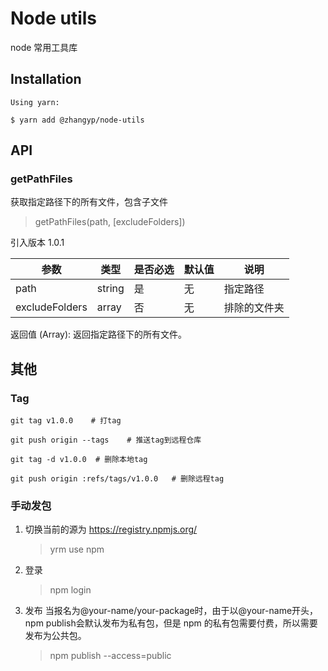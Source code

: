 # Node utils

node 常用工具库

## Installation

```
Using yarn:

$ yarn add @zhangyp/node-utils
```

## API

### getPathFiles

获取指定路径下的所有文件，包含子文件

> getPathFiles(path, [excludeFolders])

引入版本 1.0.1

| 参数 |   类型    |   是否必选 | 默认值 |   说明     |
| ---- | ------   | -------- | ------ | ------ |
| path |  string      |     是      |   无     |   指定路径   |
| excludeFolders |  array  |    否    | 无       |   排除的文件夹     |

返回值
(Array): 返回指定路径下的所有文件。

## 其他

### Tag

```
git tag v1.0.0    # 打tag

git push origin --tags    # 推送tag到远程仓库

git tag -d v1.0.0  # 删除本地tag

git push origin :refs/tags/v1.0.0   # 删除远程tag
```


### 手动发包

1. 切换当前的源为 https://registry.npmjs.org/

   > yrm use npm

2. 登录

   > npm login

3. 发布 当报名为@your-name/your-package时，由于以@your-name开头，npm publish会默认发布为私有包，但是 npm 的私有包需要付费，所以需要发布为公共包。

   > npm publish --access=public


